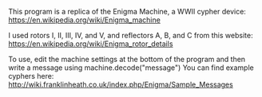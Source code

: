 This program is a replica of the Enigma Machine, a WWII cypher device:
https://en.wikipedia.org/wiki/Enigma_machine

I used rotors I, II, III, IV, and V, and reflectors A, B, and C from this website:
https://en.wikipedia.org/wiki/Enigma_rotor_details

To use, edit the machine settings at the bottom of the program and then write a message using machine.decode("message")
You can find example cyphers here:
http://wiki.franklinheath.co.uk/index.php/Enigma/Sample_Messages
